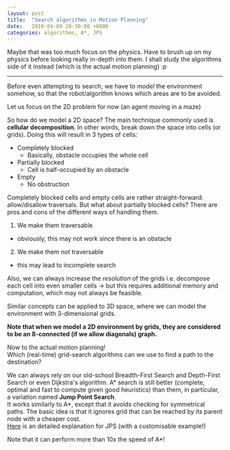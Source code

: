 ```yaml
---
layout: post
title:  "Search algorithms in Motion Planning"
date:   2016-04-09 20:30:00 +0800
categories: algorithms, A*, JPS
---
```

Maybe that was too much focus on the physics. Have to brush up on my physics before looking really in-depth into them. I shall study the algorithms side of it instead (which is the actual motion planning) :p

<hr/>

Before even attempting to search, we have to _model_ the environment somehow, so that the robot/algorithm knows which areas are to be avoided.

Let us focus on the 2D problem for now (an agent moving in a maze)

So how do we model a 2D space?
The main technique commonly used is __cellular decomposition__.
In other words, break down the space into cells (or grids).
Doing this will result in 3 types of cells:

- Completely blocked
  - Basically, obstacle occupies the whole cell
- Partially blocked
  - Cell is half-occupied by an obstacle
- Empty
  - No obstruction

Completely blocked cells and empty cells are rather straight-forward: allow/disallow traversals.
But what about partially blocked cells?
There are pros and cons of the different ways of handling them.

1. We make them traversable
  - obviously, this may not work since there is an obstacle
2. We make them not traversable
  - this may lead to incomplete search

Also, we can always increase the _resolution_ of the grids i.e. decompose each cell into even smaller cells
-> but this requires additional memory and computation, which may not always be feasible.

Similar concepts can be applied to 3D space, where we can model the environment with 3-dimensional grids.

__Note that when we model a 2D environment by grids, they are considered to be an 8-connected (if we allow diagonals) graph.__

Now to the actual motion planning!  
Which (real-time) grid-search algorithms can we use to find a path to the destination?

We can always rely on our old-school Breadth-First Search and Depth-First Search or even Dijkstra's algorithm.
A\* search is still better (complete, optimal and fast to compute given good heuristics) than them, in particular, a variation named __Jump Point Search__.  
It works similarly to A\*, except that it avoids checking for symmetrical paths. The basic idea is that it ignores grid that can be reached by its parent node with a cheaper cost.  
<a href="http://zerowidth.com/2013/05/05/jump-point-search-explained.html">Here</a> is an detailed explanation for JPS (with a customisable example!)

Note that it can perform more than 10x the speed of A\*!
